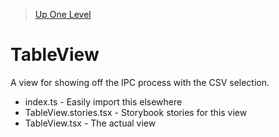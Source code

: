 > [Up One Level](../readme.md)

# TableView

A view for showing off the IPC process with the CSV selection.

- index.ts - Easily import this elsewhere
- TableView.stories.tsx - Storybook stories for this view
- TableView.tsx - The actual view
